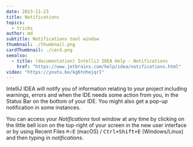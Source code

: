 ```yaml
---
date: 2023-11-23
title: Notifications
topics:
  - tricks
author: md
subtitle: Notifications tool window
thumbnail: ./thumbnail.png
cardThumbnail: ./card.png
seealso:
  - title: (documentation) IntelliJ IDEA Help - Notifications
    href: "https://www.jetbrains.com/help/idea/notifications.html"
video: "https://youtu.be/kg6tnhejqrI"
---
```


IntelliJ IDEA will notify you of information relating to your project including warnings, errors and when the IDE needs some action from you, in the Status Bar on the bottom of your IDE. You might also get a pop-up notification in some instances.

You can access your _Notifications_ tool window at any time by clicking on the little bell icon on the top-right of your screen in the new user interface or by using Recent Files <kbd>⌘⇧E</kbd> (macOS) / <kbd>Ctrl+Shift+E</kbd> (Windows/Linux) and then typing in _notifications_.
